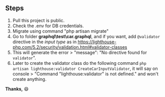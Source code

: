 ## Steps

1. Pull this project is public.
2. Check the .env for DB credentials.
3. Migrate using command "php artisan migrate"
4. Go to folder **graphql\test\car.graphql**, and if you want, add `@validator` directive in the *input type* as in  https://lighthouse-php.com/5.2/security/validation.html#validator-classes
5. This will generate the error > "message": "No directive found for `validator`".
6. Later to create the validator class do the following command `php artisan lighthouse:validator CreateCarInputValidator`, it will say on console > "Command "lighthouse:validator" is not defined." and won't create anything.

**Thanks,**
	:smile:
